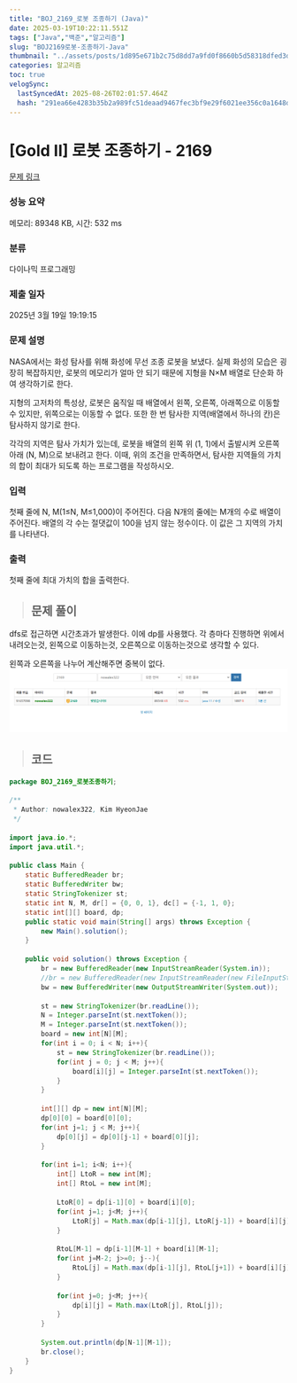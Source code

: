 ```yaml
---
title: "BOJ_2169_로봇 조종하기 (Java)"
date: 2025-03-19T10:22:11.551Z
tags: ["Java","백준","알고리즘"]
slug: "BOJ2169로봇-조종하기-Java"
thumbnail: "../assets/posts/1d895e671b2c75d8dd7a9fd0f8660b5d58318dfed3d969c702d9258738bf58de.png"
categories: 알고리즘
toc: true
velogSync:
  lastSyncedAt: 2025-08-26T02:01:57.464Z
  hash: "291ea66e4283b35b2a989fc51deaad9467fec3bf9e29f6021ee356c0a1648d53"
---
```


# [Gold II] 로봇 조종하기 - 2169 

[문제 링크](https://www.acmicpc.net/problem/2169) 

### 성능 요약

메모리: 89348 KB, 시간: 532 ms

### 분류

다이나믹 프로그래밍

### 제출 일자

2025년 3월 19일 19:19:15

### 문제 설명

<p>NASA에서는 화성 탐사를 위해 화성에 무선 조종 로봇을 보냈다. 실제 화성의 모습은 굉장히 복잡하지만, 로봇의 메모리가 얼마 안 되기 때문에 지형을 N×M 배열로 단순화 하여 생각하기로 한다.</p>

<p>지형의 고저차의 특성상, 로봇은 움직일 때 배열에서 왼쪽, 오른쪽, 아래쪽으로 이동할 수 있지만, 위쪽으로는 이동할 수 없다. 또한 한 번 탐사한 지역(배열에서 하나의 칸)은 탐사하지 않기로 한다.</p>

<p>각각의 지역은 탐사 가치가 있는데, 로봇을 배열의 왼쪽 위 (1, 1)에서 출발시켜 오른쪽 아래 (N, M)으로 보내려고 한다. 이때, 위의 조건을 만족하면서, 탐사한 지역들의 가치의 합이 최대가 되도록 하는 프로그램을 작성하시오.</p>

### 입력 

 <p>첫째 줄에 N, M(1≤N, M≤1,000)이 주어진다. 다음 N개의 줄에는 M개의 수로 배열이 주어진다. 배열의 각 수는 절댓값이 100을 넘지 않는 정수이다. 이 값은 그 지역의 가치를 나타낸다.</p>

### 출력 

 <p>첫째 줄에 최대 가치의 합을 출력한다.</p>

> ## 문제 풀이

dfs로 접근하면 시간초과가 발생한다. 이에 dp를 사용했다. 각 층마다 진행하면 위에서 내려오는것, 왼쪽으로 이동하는것, 오른쪽으로 이동하는것으로 생각할 수 있다.

왼쪽과 오른쪽을 나누어 계산해주면 중복이 없다.
![](/assets/posts/1d895e671b2c75d8dd7a9fd0f8660b5d58318dfed3d969c702d9258738bf58de.png)

> ## 코드

```java
package BOJ_2169_로봇조종하기;

/**
 * Author: nowalex322, Kim HyeonJae
 */

import java.io.*;
import java.util.*;

public class Main {
    static BufferedReader br;
    static BufferedWriter bw;
    static StringTokenizer st;
    static int N, M, dr[] = {0, 0, 1}, dc[] = {-1, 1, 0};
    static int[][] board, dp;
    public static void main(String[] args) throws Exception {
        new Main().solution();
    }

    public void solution() throws Exception {
        br = new BufferedReader(new InputStreamReader(System.in));
        //br = new BufferedReader(new InputStreamReader(new FileInputStream("src/main/java/BOJ_2169_로봇조종하기/input.txt")));
        bw = new BufferedWriter(new OutputStreamWriter(System.out));

        st = new StringTokenizer(br.readLine());
        N = Integer.parseInt(st.nextToken());
        M = Integer.parseInt(st.nextToken());
        board = new int[N][M];
        for(int i = 0; i < N; i++){
            st = new StringTokenizer(br.readLine());
            for(int j = 0; j < M; j++){
                board[i][j] = Integer.parseInt(st.nextToken());
            }
        }

        int[][] dp = new int[N][M];
        dp[0][0] = board[0][0];
        for(int j=1; j < M; j++){
            dp[0][j] = dp[0][j-1] + board[0][j];
        }

        for(int i=1; i<N; i++){
            int[] LtoR = new int[M];
            int[] RtoL = new int[M];

            LtoR[0] = dp[i-1][0] + board[i][0];
            for(int j=1; j<M; j++){
                LtoR[j] = Math.max(dp[i-1][j], LtoR[j-1]) + board[i][j];
            }

            RtoL[M-1] = dp[i-1][M-1] + board[i][M-1];
            for(int j=M-2; j>=0; j--){
                RtoL[j] = Math.max(dp[i-1][j], RtoL[j+1]) + board[i][j];
            }

            for(int j=0; j<M; j++){
                dp[i][j] = Math.max(LtoR[j], RtoL[j]);
            }
        }

        System.out.println(dp[N-1][M-1]);
        br.close();
    }
}
```